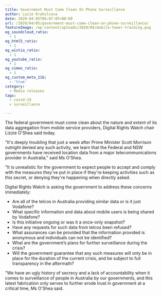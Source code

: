 ```yaml
---
title: Government Must Come Clean On Phone Surveillance
author: Lucie Krahulcova
date: 2020-04-05T06:07:05+00:00
url: /2020/04/05/government-must-come-clean-on-phone-surveillance/
featureImage: /wp-content/uploads/2020/04/mobile-tower-tracking.png
eg_soundcloud_ratio:
  - 1
eg_html5_ratio:
  - 1
eg_wistia_ratio:
  - 1
eg_youtube_ratio:
  - 1
eg_vimeo_ratio:
  - 1
eg_custom_meta_216:
  - 'true'
category:
  - Media releases
tags:
  - covid-19
  - surveillance

---
```

The federal government must come clean about the nature and extent of its data aggregation from mobile service providers, Digital Rights Watch chair Lizzie O'Shea said today.

"It's deeply troubling that just a week after Prime Minister Scott Morrison outright denied any such activity, we learn that the Federal and NSW governments have received location data from a major telecommunications provider in Australia," said Ms O'Shea.

"It is unrealistic for the government to expect people to accept and comply with the measures they've put in place if they're keeping activities such as this secret, or denying they're happening when directly asked.

Digital Rights Watch is asking the government to address these concerns immediately:

  * Are all of the telcos in Australia providing similar data or is it just Vodafone?
  * What specific information and data about mobile users is being shared by Vodafone?
  * Is this initiative ongoing or was it a once-only snapshot?
  * Have any requests for such data from telcos been refused?
  * What assurances can be provided that the information provided is anonymous and individuals can not be identified?
  * What are the government&#8217;s plans for further surveillance during the crisis?
  * Will the government guarantee that any such measures will only be in place for the duration of the current crisis, and be subject to full transparency in the aftermath?

"We have an ugly history of secrecy and a lack of accountability when it comes to surveillance of people in Australia by our governments, and this latest fabrication only serves to further erode trust in government at a critical time, Ms O'Shea said.
